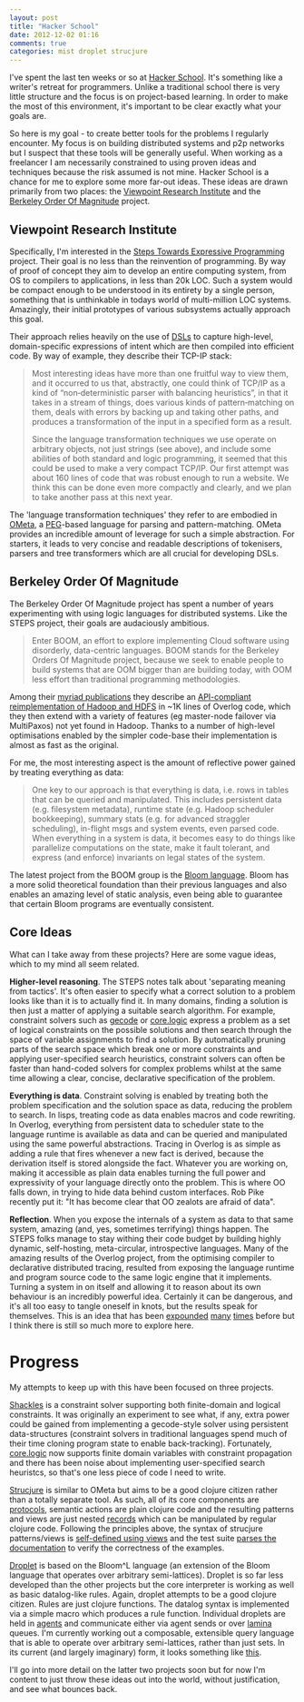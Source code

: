 ```yaml
---
layout: post
title: "Hacker School"
date: 2012-12-02 01:16
comments: true
categories: mist droplet strucjure
---
```


I've spent the last ten weeks or so at [Hacker School](https://www.hackerschool.com/). It's something like a writer's retreat for programmers. Unlike a traditional school there is very little structure and the focus is on project-based learning. In order to make the most of this environment, it's important to be clear exactly what your goals are.

<!--more-->

So here is my goal - to create better tools for the problems I regularly encounter. My focus is on building distributed systems and p2p networks but I suspect that these tools will be generally useful. When working as a freelancer I am necessarily constrained to using proven ideas and techniques because the risk assumed is not mine. Hacker School is a chance for me to explore some more far-out ideas. These ideas are drawn primarily from two places: the [Viewpoint Research Institute](http://vpri.org/) and the [Berkeley Order Of Magnitude](boom.cs.berkeley.edu/) project.

## Viewpoint Research Institute

Specifically, I'm interested in the [Steps Towards Expressive Programming](http://www.vpri.org/pdf/tr2011004_steps11.pdf) project. Their goal is no less than the reinvention of programming. By way of proof of concept they aim to develop an entire computing system, from OS to compilers to applications, in less than 20k LOC. Such a system would be compact enough to be understood in its entirety by a single person, something that is unthinkable in todays world of multi-million LOC systems. Amazingly, their initial prototypes of various subsystems actually approach this goal.

Their approach relies heavily on the use of [DSLs](http://en.wikipedia.org/wiki/Domain-specific_language) to capture high-level, domain-specific expressions of intent which are then compiled into efficient code. By way of example, they describe their TCP-IP stack:

> Most  interesting  ideas  have  more  than  one  fruitful  way  to  view  them,  and  it  occurred  to  us  that,
> abstractly,  one  could  think  of  TCP/IP  as  a  kind  of  “non‐deterministic  parser  with  balancing
> heuristics”,  in  that  it  takes  in  a  stream  of  things,  does  various  kinds  of  pattern‐matching  on  them,
> deals with errors by backing up and taking other paths, and produces a transformation of the input in
> a specified form as a result.
>
> Since the language transformation techniques we use operate on arbitrary objects, not just strings (see
> above), and include some abilities of both standard and logic programming, it seemed that this could
> be used to make a very compact TCP/IP. Our first attempt was about 160 lines of code that was robust
> enough to run a website. We think this can be done even more compactly and clearly, and we plan to
> take another pass at this next year.

The 'language transformation techniques' they refer to are embodied in [OMeta](http://lambda-the-ultimate.org/node/2477), a [PEG](http://en.wikipedia.org/wiki/PEG)-based language for parsing and pattern-matching. OMeta provides an incredible amount of leverage for such a simple abstraction. For starters, it leads to very concise and readable descriptions of tokenisers, parsers and tree transformers which are all crucial for developing DSLs.

## Berkeley Order Of Magnitude

The Berkeley Order Of Magnitude project has spent a number of years experimenting with using logic languages for distributed systems. Like the STEPS project, their goals are audaciously ambitious.

> Enter BOOM, an effort to explore implementing Cloud software using disorderly, data-centric languages. BOOM stands for the Berkeley Orders Of Magnitude project, because we seek to enable people to build systems that are OOM bigger than are building today, with OOM less effort than traditional programming methodologies.

Among their [myriad publications](boom.cs.berkeley.edu/papers.html) they describe an [API-compliant reimplementation of Hadoop and HDFS](http://www.srcf.ucam.org/~ms705/temp/eurosys2010/boom.pdf) in ~1K lines of Overlog code, which they then extend with a variety of features (eg master-node failover via MultiPaxos) not yet found in Hadoop. Thanks to a number of high-level optimisations enabled by the simpler code-base their implementation is almost as fast as the original.

For me, the most interesting aspect is the amount of reflective power gained by treating everything as data:

> One key to our approach is that everything is data, i.e. rows in tables that can be queried and manipulated. This includes persistent data (e.g. filesystem metadata), runtime state (e.g. Hadoop scheduler bookkeeping), summary stats (e.g. for advanced straggler scheduling), in-flight msgs and system events, even parsed code. When everything in a system is data, it becomes easy to do things like parallelize computations on the state, make it fault tolerant, and express (and enforce) invariants on legal states of the system.

The latest project from the BOOM group is the [Bloom language](http://www.bloom-lang.net/). Bloom has a more solid theoretical foundation than their previous languages and also enables an amazing level of static analysis, even being able to guarantee that certain Bloom programs are eventually consistent.

## Core Ideas

What can I take away from these projects? Here are some vague ideas, which to my mind all seem related.

__Higher-level reasoning__. The STEPS notes talk about 'separating meaning from tactics'. It's often easier to specify what a correct solution to a problem looks like than it is to actually find it. In many domains, finding a solution is then just a matter of applying a suitable search algorithm. For example, constraint solvers such as [gecode](http://www.gecode.org/) or [core.logic](https://github.com/clojure/core.logic) express a problem as a set of logical constraints on the possible solutions and then search through the space of variable assignments to find a solution. By automatically pruning parts of the search space which break one or more constraints and applying user-specified search heuristics, constraint solvers can often be faster than hand-coded solvers for complex problems whilst at the same time allowing a clear, concise, declarative specification of the problem.

__Everything is data__. Constraint solving is enabled by treating both the problem specification and the solution space as data, reducing the problem to search. In lisps, treating code as data enables macros and code rewriting. In Overlog, everything from persistent data to scheduler state to the language runtime is available as data and can be queried and manipulated using the same powerful abstractions. Tracing in Overlog is as simple as adding a rule that fires whenever a new fact is derived, because the derivation itself is stored alongside the fact. Whatever you are working on, making it accessible as plain data enables turning the full power and expressivity of your language directly onto the problem. This is where OO falls down, in trying to hide data behind custom interfaces. Rob Pike recently put it: "It has become clear that OO zealots are afraid of data".

__Reflection__. When you expose the internals of a system as data to that same system, amazing (and, yes, sometimes terrifying) things happen. The STEPS folks manage to stay withing their code budget by building highly dynamic, self-hosting, meta-circular, introspective languages. Many of the amazing results of the Overlog project, from the optimising compiler to declarative distributed tracing, resulted from exposing the language runtime and program source code to the same logic engine that it implements. Turning a system in on itself and allowing it to reason about its own behaviour is an incredibly powerful idea. Certainly it can be dangerous, and it's all too easy to tangle oneself in knots, but the results speak for themselves. This is an idea that has been [expounded](http://steve-yegge.blogspot.com/2007/01/pinocchio-problem.html) [many](http://en.wikipedia.org/wiki/G%C3%B6del,_Escher,_Bach) [times](http://www.paulgraham.com/diff.html) before but I think there is still so much more to explore here.

# Progress

My attempts to keep up with this have been focused on three projects.

[Shackles](https://github.com/jamii/shackles) is a constraint solver supporting both finite-domain and logical constraints. It was originally an experiment to see what, if any, extra power could be gained from implementing a gecode-style solver using persistent data-structures (constraint solvers in traditional languages spend much of their time cloning program state to enable back-tracking). Fortunately, [core.logic](https://github.com/clojure/core.logic) now supports finite domain variables with constraint propagation and there has been noise about implementing user-specified search heuristcs, so that's one less piece of code I need to write.

[Strucjure](https://github.com/jamii/strucjure) is similar to OMeta but aims to be a good clojure citizen rather than a totally separate tool. As such, all of its core components are [protocols](http://clojure.org/protocols), semantic actions are plain clojure code and the resulting patterns and views are just nested [records](http://clojure.org/datatypes) which can be manipulated by regular clojure code. Following the principles above, the syntax of strucjure patterns/views is [self-defined using views](https://github.com/jamii/strucjure/blob/master/src/strucjure/parser.clj#L94) and the test suite [parses the documentation](https://github.com/jamii/strucjure/blob/master/src/strucjure/test.clj#L1) to verify the correctness of the examples.

[Droplet](https://github.com/jamii/droplet) is based on the Bloom^L language (an extension of the Bloom language that operates over arbitrary semi-lattices). Droplet is so far less developed than the other projects but the core interpreter is working as well as basic datalog-like rules. Again, droplet attempts to be a good clojure citizen. Rules are just clojure functions. The datalog syntax is implemented via a simple macro which produces a rule function. Individual droplets are held in [agents](http://clojure.org/agents) and communicate either via agent sends or over [lamina](https://github.com/ztellman/lamina) queues. I'm currently working out a composable, extensible query language that is able to operate over arbitrary semi-lattices, rather than just sets. In its current (and largely imaginary) form, it looks something like [this](https://gist.github.com/4171094).

I'll go into more detail on the latter two projects soon but for now I'm content to just throw these ideas out into the world, without justification, and see what bounces back.
